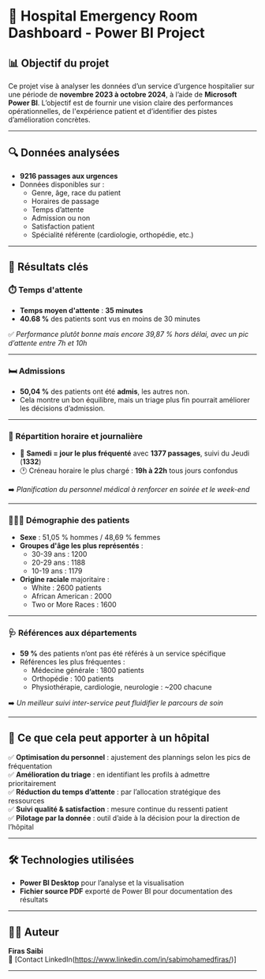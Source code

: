 # 🏥 Hospital Emergency Room Dashboard - Power BI Project

## 📊 Objectif du projet

Ce projet vise à analyser les données d’un service d’urgence hospitalier sur une période de **novembre 2023 à octobre 2024**, à l’aide de **Microsoft Power BI**. L’objectif est de fournir une vision claire des performances opérationnelles, de l'expérience patient et d’identifier des pistes d’amélioration concrètes.

---

## 🔍 Données analysées

- **9216 passages aux urgences**
- Données disponibles sur :  
  - Genre, âge, race du patient  
  - Horaires de passage  
  - Temps d’attente  
  - Admission ou non  
  - Satisfaction patient  
  - Spécialité référente (cardiologie, orthopédie, etc.)

---

## 📌 Résultats clés

### ⏱️ Temps d'attente

- **Temps moyen d'attente** : **35 minutes**
- **40.68 %** des patients sont vus en moins de 30 minutes

✅ *Performance plutôt bonne mais encore 39,87 % hors délai, avec un pic d’attente entre 7h et 10h*

---

### 🛏️ Admissions

- **50,04 %** des patients ont été **admis**, les autres non.
- Cela montre un bon équilibre, mais un triage plus fin pourrait améliorer les décisions d’admission.

---

### 📆 Répartition horaire et journalière

- 📅 **Samedi = jour le plus fréquenté** avec **1377 passages**, suivi du Jeudi (**1332**)
- 🕐 Créneau horaire le plus chargé : **19h à 22h** tous jours confondus

➡️ *Planification du personnel médical à renforcer en soirée et le week-end*

---

### 🧑‍🤝‍🧑 Démographie des patients

- **Sexe** : 51,05 % hommes / 48,69 % femmes
- **Groupes d'âge les plus représentés** :  
  - 30-39 ans : 1200  
  - 20-29 ans : 1188  
  - 10-19 ans : 1179  
- **Origine raciale** majoritaire :  
  - White : 2600 patients  
  - African American : 2000  
  - Two or More Races : 1600

---

### 🩺 Références aux départements

- **59 %** des patients n’ont pas été référés à un service spécifique  
- Références les plus fréquentes :
  - Médecine générale : 1800 patients
  - Orthopédie : 100 patients
  - Physiothérapie, cardiologie, neurologie : ~200 chacune

➡️ *Un meilleur suivi inter-service peut fluidifier le parcours de soin*

---

## 🧠 Ce que cela peut apporter à un hôpital

✅ **Optimisation du personnel** : ajustement des plannings selon les pics de fréquentation  
✅ **Amélioration du triage** : en identifiant les profils à admettre prioritairement  
✅ **Réduction du temps d’attente** : par l’allocation stratégique des ressources  
✅ **Suivi qualité & satisfaction** : mesure continue du ressenti patient  
✅ **Pilotage par la donnée** : outil d’aide à la décision pour la direction de l’hôpital

---

## 🛠️ Technologies utilisées

- **Power BI Desktop** pour l’analyse et la visualisation
- **Fichier source PDF** exporté de Power BI pour documentation des résultats

---

## 🙋‍♂️ Auteur

**Firas Saibi**  
📧 [Contact LinkedIn(https://www.linkedin.com/in/sabimohamedfiras/)]

---

